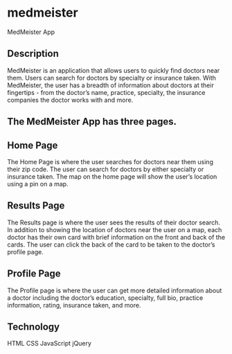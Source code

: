 # medmeister

MedMeister App

## Description

MedMeister is an application that allows users to quickly find doctors near them.  Users can search for doctors by specialty or insurance taken.  With MedMeister, the user has a breadth of information about doctors at their fingertips - from the doctor’s name, practice, specialty, the insurance companies the doctor works with and more.

## The MedMeister App has three pages.

## Home Page
The Home Page is where the user searches for doctors near them using their zip code.  The user can search for doctors by either specialty or insurance taken.  The map on the home page will show the user’s location using a pin on a map.

## Results Page
The Results page is where the user sees the results of their doctor search.  In addition to showing the location of doctors near the user on a map, each doctor has their own card with brief information on the front and back of the cards. The user can click the back of the card to be taken to the doctor’s profile page.

## Profile Page
The Profile page is where the user can get more detailed information about a doctor including the doctor’s education, specialty, full bio, practice information, rating, insurance taken, and more.

## Technology
HTML
CSS
JavaScript
jQuery
